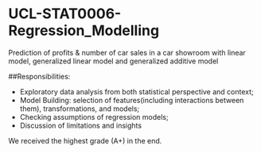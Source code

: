 # UCL-STAT0006-Regression_Modelling
Prediction of profits &amp; number of car sales in a car showroom with linear model, generalized linear model and generalized additive model

##Responsibilities:
- Exploratory data analysis from both statistical perspective and context;
- Model Building: selection of features(including interactions between them), transformations, and models;
- Checking assumptions of regression models;
- Discussion of limitations and insights

We received the highest grade (A+) in the end.
